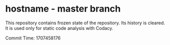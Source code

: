 # hostname - master branch

This repository contains frozen state of the repository.
Its history is cleared. It is used only for static code
analysis with Codacy.

Commit Time: 1707458176